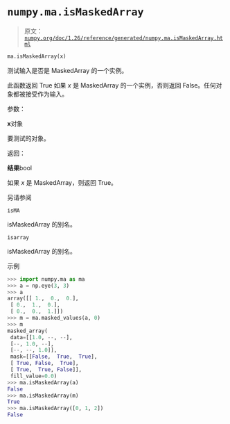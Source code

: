 # `numpy.ma.isMaskedArray`

> 原文：[`numpy.org/doc/1.26/reference/generated/numpy.ma.isMaskedArray.html`](https://numpy.org/doc/1.26/reference/generated/numpy.ma.isMaskedArray.html)

```py
ma.isMaskedArray(x)
```

测试输入是否是 MaskedArray 的一个实例。

此函数返回 True 如果 *x* 是 MaskedArray 的一个实例，否则返回 False。任何对象都被接受作为输入。

参数：

**x**对象

要测试的对象。

返回：

**结果**bool

如果 *x* 是 MaskedArray，则返回 True。

另请参阅

`isMA`

isMaskedArray 的别名。

`isarray`

isMaskedArray 的别名。

示例

```py
>>> import numpy.ma as ma
>>> a = np.eye(3, 3)
>>> a
array([[ 1.,  0.,  0.],
 [ 0.,  1.,  0.],
 [ 0.,  0.,  1.]])
>>> m = ma.masked_values(a, 0)
>>> m
masked_array(
 data=[[1.0, --, --],
 [--, 1.0, --],
 [--, --, 1.0]],
 mask=[[False,  True,  True],
 [ True, False,  True],
 [ True,  True, False]],
 fill_value=0.0)
>>> ma.isMaskedArray(a)
False
>>> ma.isMaskedArray(m)
True
>>> ma.isMaskedArray([0, 1, 2])
False 
```

